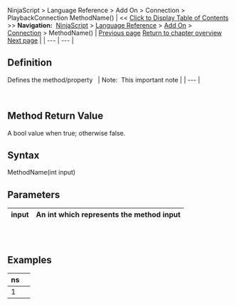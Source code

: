 ﻿
NinjaScript > Language Reference > Add On > Connection > PlaybackConnection
MethodName()
| << [Click to Display Table of Contents](playbackconnection.md) >> **Navigation:**     [NinjaScript](ninjascript.md) > [Language Reference](language_reference_wip.md) > [Add On](add_on.md) > [Connection](connection_class.md) > MethodName() | [Previous page](reloadallhistoricaldata.md) [Return to chapter overview](connection_class.md) [Next page](iinstrumentprovider_interface.md) |
| --- | --- |
## Definition
Defines the method/property
 
| Note:  This important note |
| --- |

 
## Method Return Value
A bool value when true; otherwise false.
 
## Syntax
MethodName(int input)
 
## Parameters
| input | An int which represents the method input |
| --- | --- |

## 
 
## Examples
| ns | |
| --- | --- |
| 1 |  |

